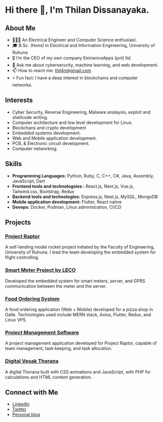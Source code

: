# Hi there 👋, I'm Thilan Dissanayaka.

## About Me
- 👷🏻‍♂️ An Electrical Engineer and Computer Science enthusiast.
- 🎓 B.Sc. (Hons) in Electrical and Information Engineering, University of Ruhuna
- 🎖️ I’m the CEO of my own company EminenceApps (pvt) ltd.
- 💬 Ask me about cybersecurity, machine learning, and web development.
- 📫 How to reach me: thil4n@gmail.com
- ⚡ Fun fact: I have a deep interest in blockchains and computer networks.

## Interests
- Cyber Security, Reverse Engineering, Malware analaysis, exploit and shellcode writing.
- Computer architecture and low level development for Linux.
- Blockchans and crypto development
- Embedded systems development.
- Web and Mobile application development.
- PCB, & Electronic circuit development.
- Computer networking.

## Skills
- **Programming Languages:** Python, Ruby, C, C++, C#, Java, Assembly, JavaScript, Dart
- **Frontend tools and technologoies :** React.js, Next.js, Vue.js, Tailwind.css, Bootstrap, Redux
- **Backend tools and technologies:** Express.js, Nest.js, MySQL, MongoDB
- **Mobile application development:** Flutter, React native
- **Devops:** Docker, Podman, Linux administration, CI/CD



## Projects
### [Project Raptor](https://projectraptor.org)
A self-landing model rocket project initiated by the Faculty of Engineering, University of Ruhuna. I lead the team developing the embedded system for flight controlling.

### [Smart Meter Project by LECO](https://github.com/thil4n/smart-meter)
Developed the embedded system for smart meters, server, and GPRS communication between the meter and the server.

### [Food Ordering System](https://pizzaden.lk)
A food ordering application (Web + Mobile) developed for a pizza shop in Galle. Technologies used include MERN stack, Axios, Flutter, Redux, and Linux VPS.

### [Project Management Software](https://github.com/thil4n/project-management)
A project management application developed for Project Raptor, capable of team management, task keeping, and task allocation.

### [Digital Vesak Thorana](https://thil4n.github.io)
A digital Thorana built with CSS animations and JavaScript, with PHP for calculations and HTML content generation.

## Connect with Me
- [LinkedIn](https://www.linkedin.com/in/thil4n)
- [Twitter](https://twitter.com/thil4n)
- [Personal blog](https://hacksland.net)

